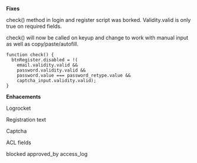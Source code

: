 **Fixes**

check() method in login and register script was borked. Validity.valid is only true on required fields.

check() will now be called on keyup and change to work with manual input as well as copy/paste/autofill.

```
function check() {
  btnRegister.disabled = !(
    email.validity.valid &&
    password.validity.valid &&
    password.value === password_retype.value &&
    captcha_input.validity.valid);
}
```

**Enhacements**

Logrocket

Registration text

Captcha

ACL fields

blocked
approved_by
access_log